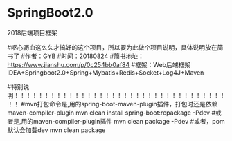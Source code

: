# SpringBoot2.0
2018后端项目框架

#呕心沥血这么久才搞好的这个项目，所以要为此做个项目说明，具体说明放在简书了
#作者：GYB
#时间：20180824
#简书地址：https://www.jianshu.com/p/0c254bb0af84
#框架：Web后端框架IDEA+Springboot2.0+Spring+Mybatis+Redis+Socket+Log4J+Maven

#特别说明！！！！！！！！！！！！！！！！！！！！！！！！！！！！！！！！！！！！！
#mvn打包命令是,用的spring-boot-maven-plugin插件，打包时还是依赖maven-compiler-plugin
mvn clean install spring-boot:repackage -Pdev
#或者是,用的maven-compiler-plugin插件
mvn clean package -Pdev
#或者，pom默认会加载dev
mvn clean package
